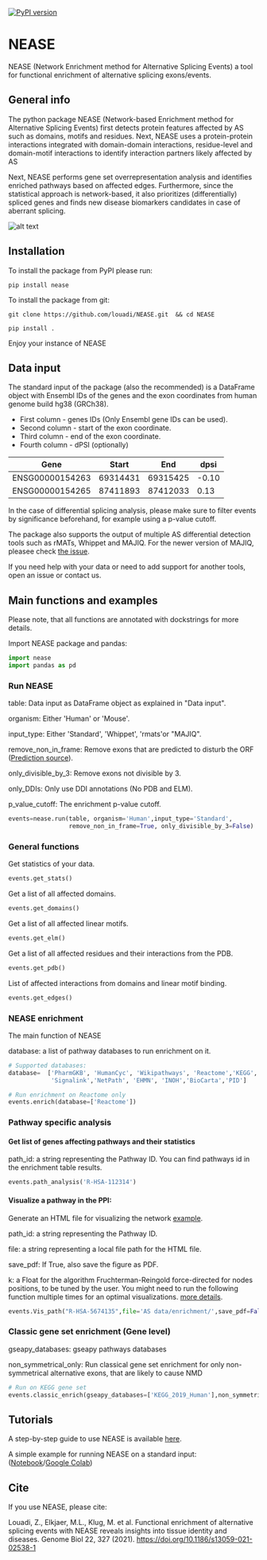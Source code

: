[![PyPI version](https://badge.fury.io/py/nease.svg)](https://badge.fury.io/py/nease)



# NEASE
NEASE  (Network Enrichment method for Alternative Splicing Events) a tool for functional enrichment of alternative splicing exons/events. 


## General info
The python package NEASE (Network-based Enrichment method for Alternative Splicing Events) first detects protein features affected by AS such as domains, motifs and residues. Next, NEASE uses  a protein-protein interactions integrated with domain-domain interactions, residue-level and domain-motif interactions to identify interaction partners likely affected by AS

Next, NEASE performs gene set overrepresentation analysis and identifies enriched pathways based on affected edges. Furthermore, since the statistical approach is network-based, it also prioritizes (differentially) spliced genes and finds new disease biomarkers candidates in case of aberrant splicing.


![alt text](https://i.imgur.com/5QPhUw3.png)



## Installation

To install the package from PyPI please run:

`pip install nease` 

To install the package from git:

`git clone https://github.com/louadi/NEASE.git  && cd NEASE`

`pip install .`


Enjoy your instance of NEASE




## Data input

The standard input of the package (also the recommended) is a DataFrame object with Ensembl IDs of the genes and the exon coordinates from human genome build hg38 (GRCh38).

- First column  - genes IDs (Only Ensembl gene IDs can be used).
- Second column - start of the exon coordinate.
- Third column  - end of the exon coordinate.
- Fourth column - dPSI (optionally)



| Gene              |   Start   |   End     |dpsi  | 
|-------------------|-----------|-----------|------|
| ENSG00000154263   | 69314431  | 69315425  |-0.10 | 
| ENSG00000154265   | 87411893  | 87412033  | 0.13 | 


In the case of differential splicing analysis, please make sure to filter events by significance beforehand, for example using a p-value cutoff. 

The package also supports the output of multiple AS differential detection tools such as rMATs, Whippet and MAJIQ. For the newer version of MAJIQ, pleasee check [the issue](https://github.com/louadi/NEASE/issues/3). 

If you need help with your data or need to add support for another tools, open an issue or contact us.



## Main functions and examples

Please note, that all functions are annotated with dockstrings for more details.

Import NEASE package and pandas:

```python
import nease
import pandas as pd
```



### Run NEASE 

table: Data input as DataFrame object as explained in "Data input".

organism: Either 'Human' or 'Mouse'.

input_type: Either 'Standard', 'Whippet', 'rmats'or "MAJIQ".

remove_non_in_frame: Remove exons that are predicted to disturb the ORF ([Prediction source](https://vastdb.crg.eu/wiki/FAQ#:~:text=positions%20were%20analyzed.-,How%20is%20the%20impact%20on%20the%20ORF%20predicted%3F,-The%20pipeline%20to)). 

only_divisible_by_3: Remove exons not divisible by 3.

only_DDIs: Only use DDI annotations (No PDB and ELM).

 p_value_cutoff: The enrichment p-value cutoff.
 

```python
events=nease.run(table, organism='Human',input_type='Standard',
                 remove_non_in_frame=True, only_divisible_by_3=False)
```


###  General functions
Get statistics of your data.

```python
events.get_stats()
```


Get a list of all affected domains.
```python
events.get_domains()
```



Get a list of all affected linear motifs.

```python
events.get_elm()
```



Get a list of all affected residues and their interactions from the PDB.

```python
events.get_pdb()
```


List of affected interactions from domains and linear motif binding.

```python
events.get_edges()
```

###  NEASE enrichment 

The main function of NEASE

database: a list of pathway databases to run enrichment on it. 


```python
# Supported databases:
database=  ['PharmGKB', 'HumanCyc', 'Wikipathways', 'Reactome','KEGG', 'SMPDB',
            'Signalink','NetPath', 'EHMN', 'INOH','BioCarta','PID']

# Run enrichment on Reactome only
events.enrich(database=['Reactome'])
```


###  Pathway specific analysis


#### Get list of genes affecting pathways and their statistics
path_id: a string representing the Pathway ID. You can find pathways id in the enrichment table results.


```python
events.path_analysis('R-HSA-112314')
```


#### Visualize a pathway in the PPI:

Generate an HTML file for visualizing the network [example](https://tender-elion-977996.netlify.app/).

path_id: a string representing the Pathway ID.

file: a string representing a local file path for the HTML file.

save_pdf: If True, also save the figure as PDF.

k: a Float for the algorithm  Fruchterman-Reingold force-directed for nodes positions, to be tuned by the user. You might need to run the following function multiple times for an optimal visualizations.
        [more details](https://networkx.org/documentation/stable/reference/generated/networkx.drawing.layout.spring_layout.html).
       

```python
events.Vis_path("R-HSA-5674135",file='AS data/enrichment/',save_pdf=False,k=0.8)
```



###  Classic gene set enrichment (Gene level)

gseapy_databases: gseapy pathways databases

non_symmetrical_only: Run classical gene set enrichment for only non-symmetrical alternative exons, that are likely to cause NMD

```python
# Run on KEGG gene set
events.classic_enrich(gseapy_databases=['KEGG_2019_Human'],non_symmetrical_only=True)
```


## Tutorials


A step-by-step guide to use NEASE is available [here](https://github.com/louadi/NEASE-tutorials).


A simple example for running NEASE on a standard input:
([Notebook](https://github.com/louadi/NEASE-tutorials/blob/main/DCM_analysis.ipynb)/[Google Colab](https://colab.research.google.com/github/louadi/NEASE-tutorials/blob/main/DCM_analysis.ipynb))




## Cite

If you use NEASE, please cite:

Louadi, Z., Elkjaer, M.L., Klug, M. et al. Functional enrichment of alternative splicing events with NEASE reveals insights into tissue identity and diseases. Genome Biol 22, 327 (2021). https://doi.org/10.1186/s13059-021-02538-1



